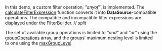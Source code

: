 In&nbsp;this demo, a&nbsp;custom filter operation, *"anyof"*, is&nbsp;implemented. The [calculateFilterExpression](/Documentation/ApiReference/UI_Components/dxFilterBuilder/Configuration/customOperations/#calculateFilterExpression) function converts it&nbsp;into **DataSource**-compatible operations. The compatible and incompatible filter expressions are displayed under the FilterBuilder.
// _split_

The set of&nbsp;available group operations is&nbsp;limited to&nbsp;*"and"* and *"or"* using the [groupOperations](/Documentation/ApiReference/UI_Components/dxFilterBuilder/Configuration/#groupOperations) array, and the groups&rsquo; maximum nesting level is&nbsp;limited to&nbsp;one using the
[maxGroupLevel](/Documentation/ApiReference/UI_Components/dxFilterBuilder/Configuration/#maxGroupLevel).